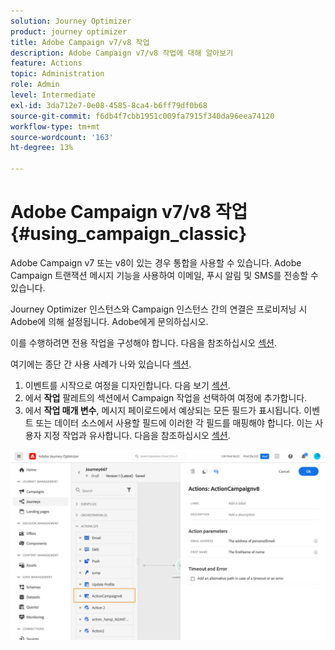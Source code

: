 ```yaml
---
solution: Journey Optimizer
product: journey optimizer
title: Adobe Campaign v7/v8 작업
description: Adobe Campaign v7/v8 작업에 대해 알아보기
feature: Actions
topic: Administration
role: Admin
level: Intermediate
exl-id: 3da712e7-0e08-4585-8ca4-b6ff79df0b68
source-git-commit: f6db4f7cbb1951c009fa7915f340da96eea74120
workflow-type: tm+mt
source-wordcount: '163'
ht-degree: 13%

---
```


# Adobe Campaign v7/v8 작업 {#using_campaign_classic}

Adobe Campaign v7 또는 v8이 있는 경우 통합을 사용할 수 있습니다. Adobe Campaign 트랜잭션 메시지 기능을 사용하여 이메일, 푸시 알림 및 SMS를 전송할 수 있습니다.

Journey Optimizer 인스턴스와 Campaign 인스턴스 간의 연결은 프로비저닝 시 Adobe에 의해 설정됩니다. Adobe에게 문의하십시오.

이를 수행하려면 전용 작업을 구성해야 합니다. 다음을 참조하십시오 [섹션](../action/acc-action.md).

여기에는 종단 간 사용 사례가 나와 있습니다 [섹션](../building-journeys/ajo-ac.md).

1. 이벤트를 시작으로 여정을 디자인합니다. 다음 보기 [섹션](../building-journeys/journey.md).
1. 에서 **작업** 팔레트의 섹션에서 Campaign 작업을 선택하여 여정에 추가합니다.
1. 에서 **작업 매개 변수**, 메시지 페이로드에서 예상되는 모든 필드가 표시됩니다. 이벤트 또는 데이터 소스에서 사용할 필드에 이러한 각 필드를 매핑해야 합니다. 이는 사용자 지정 작업과 유사합니다. 다음을 참조하십시오 [섹션](../building-journeys/using-custom-actions.md).

![](assets/accintegration2.png)
